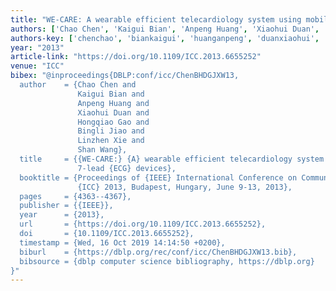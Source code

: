 ```yaml
---
title: "WE-CARE: A wearable efficient telecardiology system using mobile 7-lead ECG devices"
authors: ['Chao Chen', 'Kaigui Bian', 'Anpeng Huang', 'Xiaohui Duan', 'Hongqiao Gao', 'Bingli Jiao', 'Linzhen Xie', 'Shan Wang']
authors-key: ['chenchao', 'biankaigui', 'huanganpeng', 'duanxiaohui', 'gaohongqiao', 'jiaobingli', 'xielinzhen', 'wangshan']
year: "2013"
article-link: "https://doi.org/10.1109/ICC.2013.6655252"
venue: "ICC"
bibex: "@inproceedings{DBLP:conf/icc/ChenBHDGJXW13,
  author    = {Chao Chen and
               Kaigui Bian and
               Anpeng Huang and
               Xiaohui Duan and
               Hongqiao Gao and
               Bingli Jiao and
               Linzhen Xie and
               Shan Wang},
  title     = {{WE-CARE:} {A} wearable efficient telecardiology system using mobile
               7-lead {ECG} devices},
  booktitle = {Proceedings of {IEEE} International Conference on Communications,
               {ICC} 2013, Budapest, Hungary, June 9-13, 2013},
  pages     = {4363--4367},
  publisher = {{IEEE}},
  year      = {2013},
  url       = {https://doi.org/10.1109/ICC.2013.6655252},
  doi       = {10.1109/ICC.2013.6655252},
  timestamp = {Wed, 16 Oct 2019 14:14:50 +0200},
  biburl    = {https://dblp.org/rec/conf/icc/ChenBHDGJXW13.bib},
  bibsource = {dblp computer science bibliography, https://dblp.org}
}"
---
```

